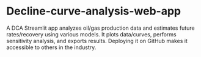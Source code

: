 # Decline-curve-analysis-web-app
A DCA Streamlit app analyzes oil/gas production data and estimates future rates/recovery using various models. It plots data/curves, performs sensitivity analysis, and exports results. Deploying it on GitHub makes it accessible to others in the industry.
